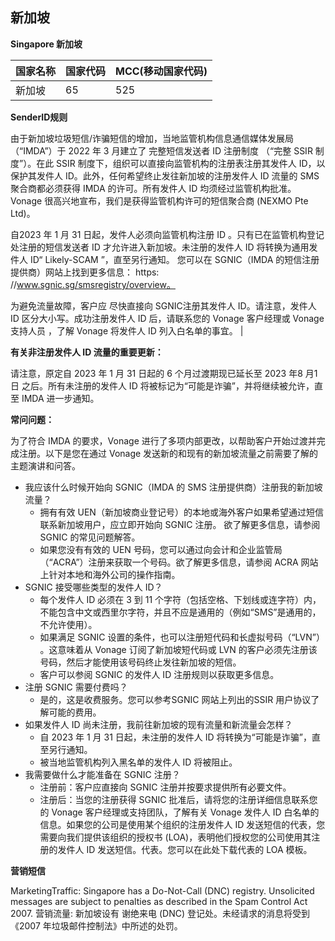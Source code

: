 ## 新加坡

__Singapore   新加坡__

| 国家名称 | 国家代码 | MCC(移动国家代码) |
|------|------|-------------|
| 新加坡  | 65   | 525         |

__SenderID规则__

由于新加坡垃圾短信/诈骗短信的增加，当地监管机构信息通信媒体发展局 （“IMDA”）于 2022 年 3 月建立了 完整短信发送者 ID 注册制度 （“完整 SSIR 制度”）。在此 SSIR 制度下，组织可以直接向监管机构的注册表注册其发件人 ID，以保护其发件人 ID。此外，任何希望终止发往新加坡的注册发件人 ID 流量的 SMS 聚合商都必须获得 IMDA 的许可。所有发件人 ID 均须经过监管机构批准。Vonage 很高兴地宣布，我们是获得监管机构许可的短信聚合商 (NEXMO Pte Ltd)。

自2023 年 1 月 31 日起，发件人必须向监管机构注册 ID 。只有已在监管机构登记处注册的短信发送者 ID 才允许进入新加坡。未注册的发件人 ID 将转换为通用发件人 ID“ Likely-SCAM ”，直至另行通知。   您可以在 SGNIC（IMDA 的短信注册提供商）网站上找到更多信息： https:  //www.sgnic.sg/smsregistry/overview。

为避免流量故障，客户应 尽快直接向 SGNIC注册其发件人 ID。请注意，发件人 ID 区分大小写。成功注册发件人 ID 后，请联系您的 Vonage 客户经理或 Vonage 支持人员 ，了解 Vonage 将发件人 ID 列入白名单的事宜。                                                                                                                                                                                |

__有关非注册发件人 ID 流量的重要更新：__

请注意，原定自 2023 年 1 月 31 日起的 6 个月过渡期现已延长至  2023 年8 月1日 之后。所有未注册的发件人 ID 将被标记为“可能是诈骗”，并将继续被允许，直至 IMDA 进一步通知。

__常问问题：__

为了符合 IMDA 的要求，Vonage 进行了多项内部更改，以帮助客户开始过渡并完成注册。以下是您在通过 Vonage 发送新的和现有的新加坡流量之前需要了解的主题演讲和问答。

* 我应该什么时候开始向 SGNIC（IMDA 的 SMS 注册提供商）注册我的新加坡流量？ 
  * 拥有有效 UEN（新加坡商业登记号）的本地或海外客户如果希望通过短信联系新加坡用户，应立即开始向 SGNIC 注册。 欲了解更多信息，请参阅 SGNIC 的常见问题解答。
  * 如果您没有有效的 UEN 号码，您可以通过向会计和企业监管局（“ACRA”）注册来获取一个号码。欲了解更多信息，请参阅 ACRA 网站上针对本地和海外公司的操作指南。
* SGNIC 接受哪些类型的发件人 ID？ 
  * 每个发件人 ID 必须在 3 到 11 个字符（包括空格、下划线或连字符）内，不能包含中文或西里尔字符，并且不应是通用的（例如“SMS”是通用的，不允许使用）。
  * 如果满足 SGNIC 设置的条件，也可以注册短代码和长虚拟号码（“LVN”） 。这意味着从 Vonage 订阅了新加坡短代码或 LVN 的客户必须先注册该号码，然后才能使用该号码终止发往新加坡的短信。  
  * 客户可以参阅 SGNIC 的发件人 ID 注册规则以获取更多信息。  
* 注册 SGNIC 需要付费吗？
  * 是的，这是收费服务。您可以参考SGNIC 网站上列出的SSIR 用户协议了解可能的费用。  
* 如果发件人 ID 尚未注册，我前往新加坡的现有流量和新流量会怎样？
  * 自 2023 年 1 月 31 日起，未注册的发件人 ID 将转换为“可能是诈骗”，直至另行通知。
  * 被当地监管机构列入黑名单的发件人 ID 将被阻止。
* 我需要做什么才能准备在 SGNIC 注册？
  * 注册前：客户应直接向 SGNIC 注册并按要求提供所有必要文件。
  * 注册后：当您的注册获得 SGNIC 批准后，请将您的注册详细信息联系您的 Vonage 客户经理或支持团队，了解有关 Vonage 发件人 ID 白名单的信息。如果您的公司是使用某个组织的注册发件人 ID 发送短信的代表，您需要向我们提供该组织的授权书 (LOA)，表明他们授权您的公司使用其注册的发件人 ID 发送短信。代表。您可以在此处下载代表的 LOA 模板。

__营销短信__

MarketingTraffic: Singapore has a Do-Not-Call (DNC) registry. Unsolicited messages are subject to penalties as described in the Spam Control Act 2007.
营销流量: 新加坡设有 谢绝来电 (DNC) 登记处。未经请求的消息将受到《2007 年垃圾邮件控制法》中所述的处罚。

